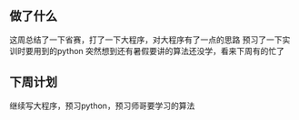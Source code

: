## 做了什么
这周总结了一下省赛，打了一下大程序，对大程序有了一点的思路
预习了一下实训时要用到的python
突然想到还有暑假要讲的算法还没学，看来下周有的忙了
## 下周计划
继续写大程序，预习python，预习师哥要学习的算法
